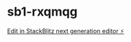# sb1-rxqmqg

[Edit in StackBlitz next generation editor ⚡️](https://stackblitz.com/~/github.com/anyelo122/sb1-rxqmqg)